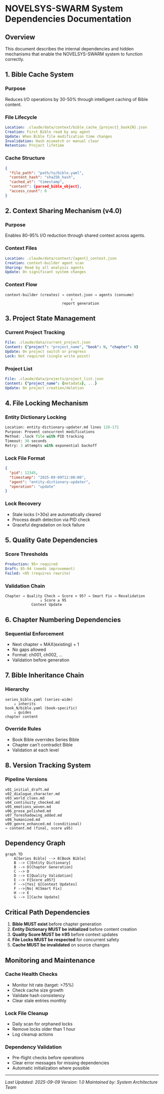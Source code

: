 # NOVELSYS-SWARM System Dependencies Documentation

## Overview
This document describes the internal dependencies and hidden mechanisms that enable the NOVELSYS-SWARM system to function correctly.

## 1. Bible Cache System

### Purpose
Reduces I/O operations by 30-50% through intelligent caching of Bible content.

### File Lifecycle
```yaml
Location: .claude/data/context/bible_cache_{project}_book{N}.json
Creation: First Bible read by any agent
Update: When Bible file modification time changes
Invalidation: Hash mismatch or manual clear
Retention: Project lifetime
```

### Cache Structure
```json
{
  "file_path": "path/to/bible.yaml",
  "content_hash": "sha256_hash",
  "cached_at": "timestamp",
  "content": {parsed_bible_object},
  "access_count": 0
}
```

## 2. Context Sharing Mechanism (v4.0)

### Purpose
Enables 80-95% I/O reduction through shared context across agents.

### Context Files
```yaml
Location: .claude/data/context/{agent}_context.json
Creation: context-builder agent scan
Sharing: Read by all analysis agents
Update: On significant system changes
```

### Context Flow
```
context-builder (creates) → context.json → agents (consume)
                              ↓
                          report generation
```

## 3. Project State Management

### Current Project Tracking
```yaml
File: .claude/data/current_project.json
Content: {"project": "project_name", "book": N, "chapter": N}
Update: On project switch or progress
Lock: Not required (single write point)
```

### Project List
```yaml
File: .claude/data/projects/project_list.json
Content: {"project_name": {metadata}, ...}
Update: On project creation/deletion
```

## 4. File Locking Mechanism

### Entity Dictionary Locking
```python
Location: entity-dictionary-updater.md lines 128-172
Purpose: Prevent concurrent modifications
Method: .lock file with PID tracking
Timeout: 30 seconds
Retry: 3 attempts with exponential backoff
```

### Lock File Format
```json
{
  "pid": 12345,
  "timestamp": "2025-09-09T12:00:00",
  "agent": "entity-dictionary-updater",
  "operation": "update"
}
```

### Lock Recovery
- Stale locks (>30s) are automatically cleared
- Process death detection via PID check
- Graceful degradation on lock failure

## 5. Quality Gate Dependencies

### Score Thresholds
```yaml
Production: 95+ required
Draft: 85-94 (needs improvement)
Failed: <85 (requires rewrite)
```

### Validation Chain
```
Chapter → Quality Check → Score < 95? → Smart Fix → Revalidation
                ↓ Score ≥ 95
            Context Update
```

## 6. Chapter Numbering Dependencies

### Sequential Enforcement
- Next chapter = MAX(existing) + 1
- No gaps allowed
- Format: ch001, ch002, ...
- Validation before generation

## 7. Bible Inheritance Chain

### Hierarchy
```
series_bible.yaml (series-wide)
    ↓ inherits
book_N/bible.yaml (book-specific)
    ↓ guides
chapter content
```

### Override Rules
- Book Bible overrides Series Bible
- Chapter can't contradict Bible
- Validation at each level

## 8. Version Tracking System

### Pipeline Versions
```
v01_initial_draft.md
v02_dialogue_character.md
v03_world_clues.md
v04_continuity_checked.md
v05_emotions_woven.md
v06_prose_polished.md
v07_foreshadowing_added.md
v08_humanized.md
v09_genre_enhanced.md (conditional)
→ content.md (final, score ≥95)
```

## Dependency Graph

```mermaid
graph TD
    A[Series Bible] --> B[Book Bible]
    B --> C[Entity Dictionary]
    B --> D[Chapter Generation]
    C --> D
    D --> E[Quality Validation]
    E --> F{Score ≥95?}
    F -->|Yes| G[Context Updates]
    F -->|No| H[Smart Fix]
    H --> E
    G --> I[Cache Update]
```

## Critical Path Dependencies

1. **Bible MUST exist** before chapter generation
2. **Entity Dictionary MUST be initialized** before content creation
3. **Quality Score MUST be ≥95** before context updates
4. **File Locks MUST be respected** for concurrent safety
5. **Cache MUST be invalidated** on source changes

## Monitoring and Maintenance

### Cache Health Checks
- Monitor hit rate (target: >75%)
- Check cache size growth
- Validate hash consistency
- Clear stale entries monthly

### Lock File Cleanup
- Daily scan for orphaned locks
- Remove locks older than 1 hour
- Log cleanup actions

### Dependency Validation
- Pre-flight checks before operations
- Clear error messages for missing dependencies
- Automatic initialization where possible

---
*Last Updated: 2025-09-09*
*Version: 1.0*
*Maintained by: System Architecture Team*